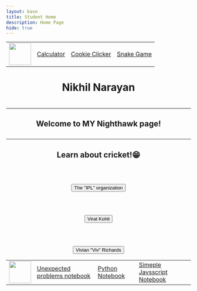```yaml
---
layout: base
title: Student Home 
description: Home Page
hide: true
---
```



<table>
    <tr>
        <td><img src="{{site.baseurl}}/images/gamingcontroller.jpg" height="60" title="Home"
        alt=""></td>
        <td><a href="{{site.baseurl}}/calculator/">Calculator</a></td>
        <td><a href="{{site.baseurl}}/cookieclicker/">Cookie Clicker</a></td>
        <td><a href="{{site.baseurl}}/snakegame">Snake Game</a></td>

<table>
    <tr>
        <td><img src="{{site.baseurl}}/images/jupyterlogo" height="60" title="Home"
        alt=""></td>
        <td><a href="{{site.baseurl}}/_notebooks/2024-09-19-problems.ipynb/">Unexpected problems notebook</a></td>
        <td><a href="{{site.baseurl}}/_notebooks/2024-09-19-python.ipynb/">Python Notebook</a></td>
        <td><a href="{{site.baseurl}}/_notebooks/2024-09-19-javascript.ipynb/">Simeple Javsscript Notebook</a></td>


<center><h1>Nikhil Narayan<h1>
<hr>
<h2>Welcome to MY Nighthawk page!<h2>
<hr>
<h2><p>Learn about cricket!😁</p></h2>
<br>
<a href ="https://www.iplt20.com/">
<h2><button>The "IPL" organization</button></h2>
</a>
<br>
<div>
<a href ="https://www.espncricinfo.com/cricketers/virat-kohli-253802">
<h2><button>Virat Kohli</button></h2>
</a>
<br>
</div>
<a href ="https://www.espncricinfo.com/cricketers/viv-richards-52812">
<div>
    <h2><button>Vivian "Viv" Richards</button></h2>

